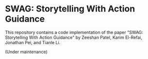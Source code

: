 # SWAG: Storytelling With Action Guidance

This repository contains a code implementation of the paper "SWAG: Storytelling With Action Guidance" by Zeeshan Patel, Karim El-Refai, Jonathan Pei, and Tianle Li.

(Under maintenance)
